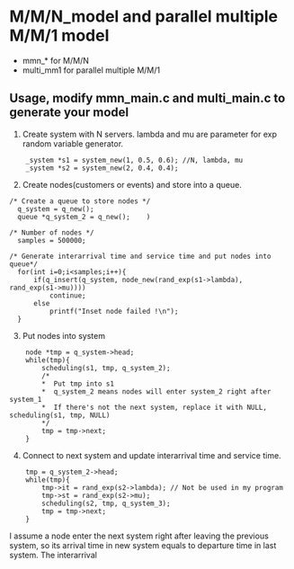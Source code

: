 # M/M/N_model and parallel multiple M/M/1 model
* mmn_* for M/M/N
* multi_mm1 for parallel multiple M/M/1

## Usage, modify mmn_main.c and multi_main.c to generate your model

1. Create system with N servers. lambda and mu are parameter for exp random variable generator.
```
	_system *s1 = system_new(1, 0.5, 0.6); //N, lambda, mu
	_system *s2 = system_new(2, 0.4, 0.4);
```

2. Create nodes(customers or events) and store into a queue.
```
/* Create a queue to store nodes */
  q_system = q_new();	
  queue *q_system_2 = q_new();	  )
  
/* Number of nodes */
  samples = 500000;
  
/* Generate interarrival time and service time and put nodes into queue*/
  for(int i=0;i<samples;i++){
      if(q_insert(q_system, node_new(rand_exp(s1->lambda), rand_exp(s1->mu))))
          continue;
      else
          printf("Inset node failed !\n");
  }
```

3. Put nodes into system
```
	node *tmp = q_system->head;
	while(tmp){
		scheduling(s1, tmp, q_system_2);
		/*  
		*  Put tmp into s1
		*  q_system_2 means nodes will enter system_2 right after system_1  
		*  If there's not the next system, replace it with NULL, scheduling(s1, tmp, NULL)
		*/
		tmp = tmp->next;
	}
```

4. Connect to next system and update interarrival time and service time.
```
	tmp = q_system_2->head;
	while(tmp){
		tmp->it = rand_exp(s2->lambda); // Not be used in my program
		tmp->st = rand_exp(s2->mu);
		scheduling(s2, tmp, q_system_3);
		tmp = tmp->next;
	}
```	
I assume a node enter the next system right after leaving the previous system, so its arrival time in new system equals to departure time in last system. 
The interarrival 
 
	
